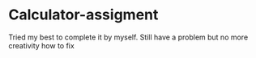 # Calculator-assigment
Tried my best to complete it by myself. Still have a problem but no more creativity how to fix
